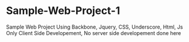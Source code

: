 # Sample-Web-Project-1
Sample Web Project Using Backbone, Jquery, CSS, Underscore, Html, Js
Only Client Side Developement, No server side developement done here
